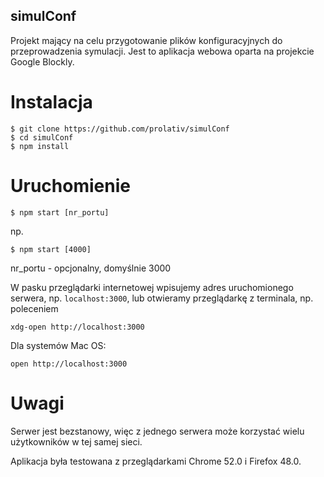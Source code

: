 simulConf
--------------

Projekt mający na celu przygotowanie plików konfiguracyjnych do przeprowadzenia symulacji.
Jest to aplikacja webowa oparta na projekcie Google Blockly.

Instalacja
=======

```
$ git clone https://github.com/prolativ/simulConf
$ cd simulConf
$ npm install
```

Uruchomienie
===
```
$ npm start [nr_portu]
```
np.
```
$ npm start [4000]
```
nr_portu - opcjonalny, domyślnie 3000

W pasku przeglądarki internetowej wpisujemy adres uruchomionego serwera, np. `localhost:3000`, lub otwieramy przeglądarkę z terminala, np. poleceniem

```
xdg-open http://localhost:3000
```

Dla systemów Mac OS:

```
open http://localhost:3000

```

Uwagi
===
Serwer jest bezstanowy, więc z jednego serwera może korzystać wielu użytkowników w tej samej sieci.

Aplikacja była testowana z przeglądarkami Chrome 52.0 i Firefox 48.0.
